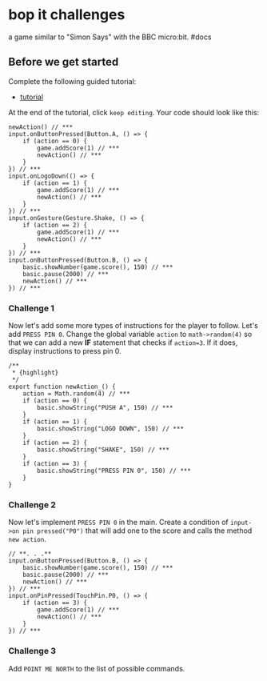 # bop it challenges

a game similar to "Simon Says" with the BBC micro:bit. #docs

## Before we get started

Complete the following guided tutorial:

* [tutorial](/microbit/lessons/bop-it/tutorial)

At the end of the tutorial, click `keep editing`. Your code should look like this:

```
newAction() // ***
input.onButtonPressed(Button.A, () => {
    if (action == 0) {
        game.addScore(1) // ***
        newAction() // ***
    }
}) // ***
input.onLogoDown(() => {
    if (action == 1) {
        game.addScore(1) // ***
        newAction() // ***
    }
}) // ***
input.onGesture(Gesture.Shake, () => {
    if (action == 2) {
        game.addScore(1) // ***
        newAction() // ***
    }
}) // ***
input.onButtonPressed(Button.B, () => {
    basic.showNumber(game.score(), 150) // ***
    basic.pause(2000) // ***
    newAction() // ***
}) // ***
```

### Challenge 1

Now let's add some more types of instructions for the player to follow. Let's add `PRESS PIN 0`. Change the global variable `action` to `math->random(4)` so that we can add a new **IF** statement that checks if `action=3`. If it does, display instructions to press pin 0.

```
/**
 * {highlight}
 */
export function newAction_() {
    action = Math.random(4) // ***
    if (action == 0) {
        basic.showString("PUSH A", 150) // ***
    }
    if (action == 1) {
        basic.showString("LOGO DOWN", 150) // ***
    }
    if (action == 2) {
        basic.showString("SHAKE", 150) // ***
    }
    if (action == 3) {
        basic.showString("PRESS PIN 0", 150) // ***
    }
}
```

### Challenge 2

Now let's implement `PRESS PIN 0` in the main. Create a condition of `input->on pin pressed("P0")` that will add one to the score and calls the method `new action`.

```
// **. . .**
input.onButtonPressed(Button.B, () => {
    basic.showNumber(game.score(), 150) // ***
    basic.pause(2000) // ***
    newAction() // ***
}) // ***
input.onPinPressed(TouchPin.P0, () => {
    if (action == 3) {
        game.addScore(1) // ***
        newAction() // ***
    }
}) // ***
```

### Challenge 3

Add `POINT ME NORTH` to the list of possible commands.

